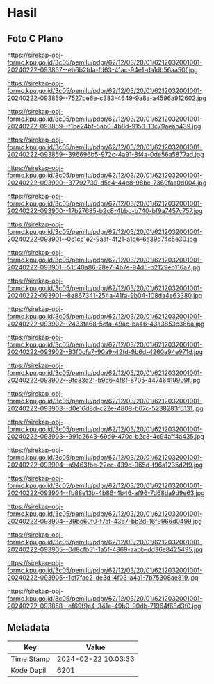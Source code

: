 # Hasil

## Foto C Plano

https://sirekap-obj-formc.kpu.go.id/3c05/pemilu/pdpr/62/12/03/20/01/6212032001001-20240222-093857--eb6b2fda-fd63-41ac-94e1-da1db56aa50f.jpg

https://sirekap-obj-formc.kpu.go.id/3c05/pemilu/pdpr/62/12/03/20/01/6212032001001-20240222-093859--7527be6e-c383-4649-9a8a-a4596a912602.jpg

https://sirekap-obj-formc.kpu.go.id/3c05/pemilu/pdpr/62/12/03/20/01/6212032001001-20240222-093859--f1be24bf-5ab0-4b8d-9153-13c79aeab439.jpg

https://sirekap-obj-formc.kpu.go.id/3c05/pemilu/pdpr/62/12/03/20/01/6212032001001-20240222-093859--396696b5-972c-4a91-8f4a-0de56a5877ad.jpg

https://sirekap-obj-formc.kpu.go.id/3c05/pemilu/pdpr/62/12/03/20/01/6212032001001-20240222-093900--37792739-d5c4-44e8-98bc-7369faa0d004.jpg

https://sirekap-obj-formc.kpu.go.id/3c05/pemilu/pdpr/62/12/03/20/01/6212032001001-20240222-093900--17b27685-b2c8-4bbd-b740-bf9a7457c757.jpg

https://sirekap-obj-formc.kpu.go.id/3c05/pemilu/pdpr/62/12/03/20/01/6212032001001-20240222-093901--0c1cc1e2-9aaf-4f21-a1d6-6a39d74c5e30.jpg

https://sirekap-obj-formc.kpu.go.id/3c05/pemilu/pdpr/62/12/03/20/01/6212032001001-20240222-093901--51540a86-28e7-4b7e-94d5-b2129eb116a7.jpg

https://sirekap-obj-formc.kpu.go.id/3c05/pemilu/pdpr/62/12/03/20/01/6212032001001-20240222-093901--8e867341-254a-41fa-9b04-108da4e63380.jpg

https://sirekap-obj-formc.kpu.go.id/3c05/pemilu/pdpr/62/12/03/20/01/6212032001001-20240222-093902--2433fa68-5cfa-49ac-ba46-43a3853c386a.jpg

https://sirekap-obj-formc.kpu.go.id/3c05/pemilu/pdpr/62/12/03/20/01/6212032001001-20240222-093902--83f0cfa7-90a9-42fd-9b6d-4260a94e971d.jpg

https://sirekap-obj-formc.kpu.go.id/3c05/pemilu/pdpr/62/12/03/20/01/6212032001001-20240222-093902--9fc33c21-b9d6-4f8f-8705-44746419909f.jpg

https://sirekap-obj-formc.kpu.go.id/3c05/pemilu/pdpr/62/12/03/20/01/6212032001001-20240222-093903--d0e16d8d-c22e-4809-b67c-5238283f6131.jpg

https://sirekap-obj-formc.kpu.go.id/3c05/pemilu/pdpr/62/12/03/20/01/6212032001001-20240222-093903--991a2643-69d9-470c-b2c8-4c94aff4a435.jpg

https://sirekap-obj-formc.kpu.go.id/3c05/pemilu/pdpr/62/12/03/20/01/6212032001001-20240222-093904--a9463fbe-22ec-439d-965d-f96a1235d2f9.jpg

https://sirekap-obj-formc.kpu.go.id/3c05/pemilu/pdpr/62/12/03/20/01/6212032001001-20240222-093904--fb88e13b-4b86-4b46-af96-7d68da9d9e63.jpg

https://sirekap-obj-formc.kpu.go.id/3c05/pemilu/pdpr/62/12/03/20/01/6212032001001-20240222-093904--39bc60f0-f7af-4367-bb2d-16f9966d0499.jpg

https://sirekap-obj-formc.kpu.go.id/3c05/pemilu/pdpr/62/12/03/20/01/6212032001001-20240222-093905--0d8cfb51-1a5f-4869-aabb-dd36e8425495.jpg

https://sirekap-obj-formc.kpu.go.id/3c05/pemilu/pdpr/62/12/03/20/01/6212032001001-20240222-093905--1cf7fae2-de3d-4f03-a4a1-7b75308ae819.jpg

https://sirekap-obj-formc.kpu.go.id/3c05/pemilu/pdpr/62/12/03/20/01/6212032001001-20240222-093858--ef69f9e4-341e-49b0-90db-71964f68d3f0.jpg


## Metadata

| Key        | Value               |
| ---------- | ------------------- |
| Time Stamp | 2024-02-22 10:03:33 |
| Kode Dapil | 6201                |



